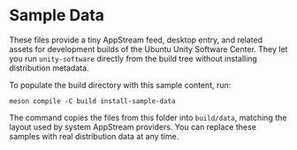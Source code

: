 # Sample Data

These files provide a tiny AppStream feed, desktop entry, and related assets
for development builds of the Ubuntu Unity Software Center. They let you run
`unity-software` directly from the build tree without installing distribution
metadata.

To populate the build directory with this sample content, run:

```
meson compile -C build install-sample-data
```

The command copies the files from this folder into `build/data`, matching the
layout used by system AppStream providers. You can replace these samples with
real distribution data at any time.
